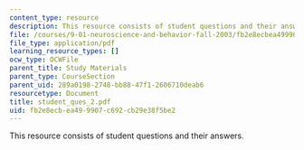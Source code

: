 ```yaml
---
content_type: resource
description: This resource consists of student questions and their answers.
file: /courses/9-01-neuroscience-and-behavior-fall-2003/fb2e8ecbea499907c692cb29e38f5be2_student_ques_2.pdf
file_type: application/pdf
learning_resource_types: []
ocw_type: OCWFile
parent_title: Study Materials
parent_type: CourseSection
parent_uid: 289a0198-2748-bb88-47f1-2606710deab6
resourcetype: Document
title: student_ques_2.pdf
uid: fb2e8ecb-ea49-9907-c692-cb29e38f5be2
---
```

This resource consists of student questions and their answers.

